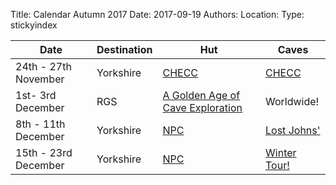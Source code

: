 Title: Calendar Autumn 2017
Date: 2017-09-19
Authors:
Location:
Type: stickyindex

|Date              | Destination                          | Hut                                                                                  | Caves  |
| ---              |  ---                                 | ---                                                                                  |  ---  |
| 24th - 27th November | Yorkshire | [CHECC](http://checc.org/checc-forum/) | [CHECC](http://checc.org/checc-forum/) |
| 1st- 3rd December | RGS | [A Golden Age of Cave Exploration](http://www.rgs.gharparau.org.uk/) | Worldwide! |
| 8th - 11th  December | Yorkshire | [NPC](http://northernpennineclub.org.uk/greenclose/greenclose.htm) | [Lost Johns'](/rcc/caving/caves/Lost%20Johns'%20Cave.html) | 
| 15th - 23rd December | Yorkshire | [NPC](http://northernpennineclub.org.uk/greenclose/greenclose.htm) | [Winter Tour!](/rcc/caving/caves/?search=Yorkshire) |

